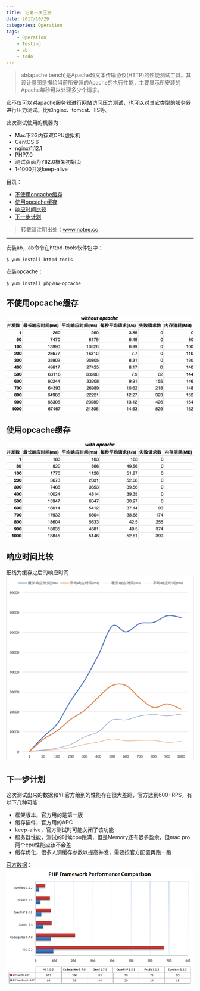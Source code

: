 ```yaml
---
title: 记第一次压测
date: 2017/10/29
categories: Operation
tags:
    - Operation
    - Testing
    - ab
    - todo
---
```


>ab(apache bench)是Apache超文本传输协议(HTTP)的性能测试工具。其设计意图是描绘当前所安装的Apache的执行性能，主要显示所安装的Apache每秒可以处理多少个请求。

它不仅可以对apache服务器进行网站访问压力测试，也可以对其它类型的服务器进行压力测试。比如nginx、tomcat、IIS等。

此次测试使用的机器为：
- Mac下2G内存双CPU虚拟机
- CentOS 6
- nginx/1.12.1
- PHP7.0
- 测试页面为YII2.0框架初始页
- 1-1000并发keep-alive

目录：
<!-- MarkdownTOC -->

- [不使用opcache缓存](#%E4%B8%8D%E4%BD%BF%E7%94%A8opcache%E7%BC%93%E5%AD%98)
- [使用opcache缓存](#%E4%BD%BF%E7%94%A8opcache%E7%BC%93%E5%AD%98)
- [响应时间比较](#%E5%93%8D%E5%BA%94%E6%97%B6%E9%97%B4%E6%AF%94%E8%BE%83)
- [下一步计划](#%E4%B8%8B%E4%B8%80%E6%AD%A5%E8%AE%A1%E5%88%92)

<!-- /MarkdownTOC -->

<!-- more -->

> 转载请注明出处：<a id="reproduction_link">www.notee.cc</a>

<script type="text/javascript">document.getElementById('reproduction_link').innerHTML = window.location.href;document.getElementById('reproduction_link').href = window.location.href;</script>

<hr>

安装ab，ab命令在httpd-tools软件包中：

    $ yum install httpd-tools

安装opcache：

    $ yum install php70w-opcache

<a name="%E4%B8%8D%E4%BD%BF%E7%94%A8opcache%E7%BC%93%E5%AD%98"></a>
## 不使用opcache缓存

![without_opcache](/images/Operation/testing_ab/without_opcache.png)

<a name="%E4%BD%BF%E7%94%A8opcache%E7%BC%93%E5%AD%98"></a>
## 使用opcache缓存

![with_opcache](/images/Operation/testing_ab/with_opcache.png)

<a name="%E5%93%8D%E5%BA%94%E6%97%B6%E9%97%B4%E6%AF%94%E8%BE%83"></a>
## 响应时间比较

细线为缓存之后的响应时间
![response_time_chart](/images/Operation/testing_ab/response_time_chart.png)

<a name="%E4%B8%8B%E4%B8%80%E6%AD%A5%E8%AE%A1%E5%88%92"></a>
## 下一步计划

这次测试出来的数据和YII官方给到的性能存在很大差距，官方达到600+RPS，有以下几种可能：
- 框架版本，官方用的是第一版
- 缓存插件，官方用的APC
- keep-alive，官方测试时可能关闭了该功能
- 服务器性能，测试的时候cpu跑满，但是Memory还有很多盈余，但mac pro两个cpu性能应该不会差
- 缓存优化，很多人调缓存参数以提高并发，需要按官方配置再跑一跑

[官方数据](http://www.yiichina.com/performance)：
![response_time_chart](/images/Operation/testing_ab/performance_YII.png)